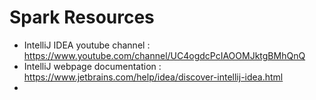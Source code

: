 # Spark Resources

- IntelliJ IDEA youtube channel : https://www.youtube.com/channel/UC4ogdcPcIAOOMJktgBMhQnQ
- IntelliJ webpage documentation : https://www.jetbrains.com/help/idea/discover-intellij-idea.html
- 

